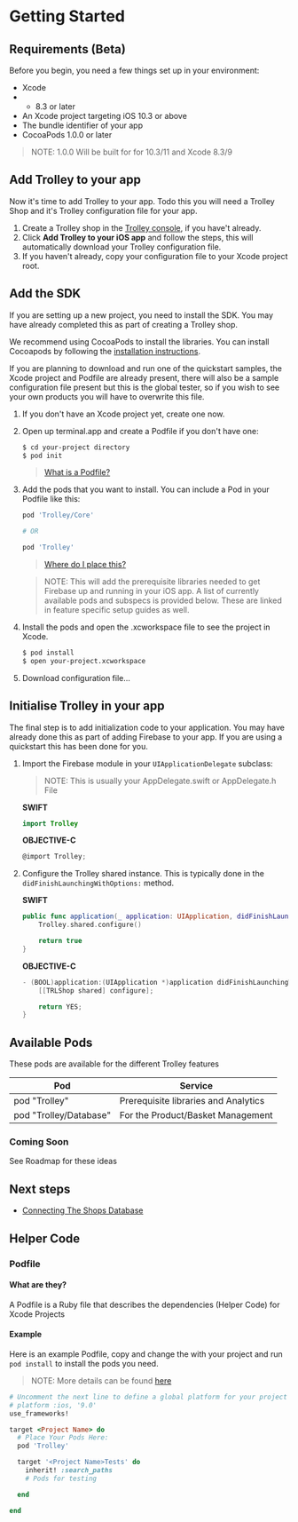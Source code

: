 # Getting Started

## Requirements (Beta)

Before you begin, you need a few things set up in your environment:

- Xcode
- - 8.3 or later
- An Xcode project targeting iOS 10.3 or above
- The bundle identifier of your app
- CocoaPods 1.0.0 or later

> NOTE: 1.0.0 Will be built for for 10.3/11 and Xcode 8.3/9

## Add Trolley to your app

Now it's time to add Trolley to your app. Todo this you will need a Trolley Shop and it's Trolley configuration file for your app.

1. Create a Trolley shop in the [Trolley console](http://trolleyio.com), if you have't already.
2. Click **Add Trolley to your iOS app** and follow the steps, this will automatically download your Trolley configuration file.
3. If you haven't already, copy your configuration file to your Xcode project root.

## Add the SDK

If you are setting up a new project, you need to install the SDK. You may have already completed this as part of creating a Trolley shop.

We recommend using CocoaPods to install the libraries. You can install Cocoapods by following the [installation instructions](https://guides.cocoapods.org/using/getting-started.html#getting-started).

If you are planning to download and run one of the quickstart samples, the Xcode project and Podfile are already present, there will also be a sample configuration file present but this is the global tester, so if you wish to see your own products you will have to overwrite this file.

1. If you don't have an Xcode project yet, create one now.
2. Open up terminal.app and create a Podfile if you don't have one:

    ```bash
    $ cd your-project directory
    $ pod init
    ```

    > [What is a Podfile?](https://github.com/Off-Piste/Trolley.io-cocoa/blob/master/Documentation/Getting%20Started.md#podfile)


3. Add the pods that you want to install. You can include a Pod in your Podfile like this:

    ```bash
    pod 'Trolley/Core'

    # OR

    pod 'Trolley'
    ```

    > [Where do I place this?](https://github.com/Off-Piste/Trolley.io-cocoa/blob/master/Documentation/Getting%20Started.md#podfile)

    > NOTE: This will add the prerequisite libraries needed to get Firebase up and running in your iOS app. A list of currently available pods and subspecs is provided below. These are linked in feature specific setup guides as well.

4. Install the pods and open the .xcworkspace file to see the project in Xcode.

    ```bash
    $ pod install
    $ open your-project.xcworkspace
    ```

5. Download configuration file...

## Initialise Trolley in your app

The final step is to add initialization code to your application. You may have already done this as part of adding Firebase to your app. If you are using a quickstart this has been done for you.

1. Import the Firebase module in your `UIApplicationDelegate` subclass:

    > NOTE: This is usually your AppDelegate.swift or AppDelegate.h File

    **SWIFT**
    ```swift
    import Trolley
    ```

    **OBJECTIVE-C**
    ```objective-c
    @import Trolley;
    ```

2. Configure the Trolley shared instance. This is typically done in the `didFinishLaunchingWithOptions:` method.

    **SWIFT**
    ```swift
    public func application(_ application: UIApplication, didFinishLaunchingWithOptions launchOptions: [UIApplicationLaunchOptionsKey: Any]?) -> Bool {
        Trolley.shared.configure()

        return true
    }
    ```

    **OBJECTIVE-C**
    ```objective-c
    - (BOOL)application:(UIApplication *)application didFinishLaunchingWithOptions:(NSDictionary *)launchOptions {
        [[TRLShop shared] configure];

        return YES;
    }
    ```

## Available Pods
These pods are available for the different Trolley features

Pod                    | Service
-----------------------|-------------------------------------
pod "Trolley"          | Prerequisite libraries and Analytics
pod "Trolley/Database" | For the Product/Basket Management

### Coming Soon

See Roadmap for these ideas

## Next steps

- [Connecting The Shops Database](http://)

## Helper Code

### Podfile

#### What are they?

A Podfile is a Ruby file that describes the dependencies (Helper Code) for Xcode Projects

#### Example

Here is an example Podfile, copy and change the <Project Name> with your project and run `pod install` to install the pods you need.

> NOTE:
> More details can be found [here](https://guides.cocoapods.org/syntax/podfile.html)

```ruby
# Uncomment the next line to define a global platform for your project
# platform :ios, '9.0'
use_frameworks!

target <Project Name> do
  # Place Your Pods Here:
  pod 'Trolley'

  target '<Project Name>Tests' do
    inherit! :search_paths
    # Pods for testing

  end

end

```
